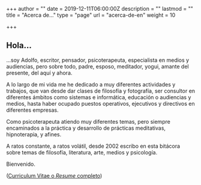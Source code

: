 +++
author = ""
date = 2019-12-11T06:00:00Z
description = ""
lastmod = ""
title = "Acerca de..."
type = "page"
url = "acerca-de-en"
weight = 10

+++
## Hola…

…soy Adolfo, escritor, pensador, psicoterapeuta, especialista en medios y audiencias, pero sobre todo, padre, esposo, meditador, yogui, amante del presente, del aquí y ahora.

A lo largo de mi vida me he dedicado a muy diferentes actividades y trabajos, que van desde dar clases de filosofía y fotografía, ser consultor en diferentes ámbitos como sistemas e informática, educación o audiencias y medios, hasta haber ocupado puestos operativos, ejecutivos y directivos en diferentes empresas. 

Como psicoterapeuta atiendo muy diferentes temas, pero siempre encaminados a la práctica y desarrollo de prácticas meditativas, hipnoterapia, y afines.

A ratos constante, a ratos volátil, desde 2002 escribo en esta bitácora sobre temas de filosofía, literatura, arte, medios y psicología.

Bienvenido.


([Curriculum Vitae o _Resume_ completo](/cv/))